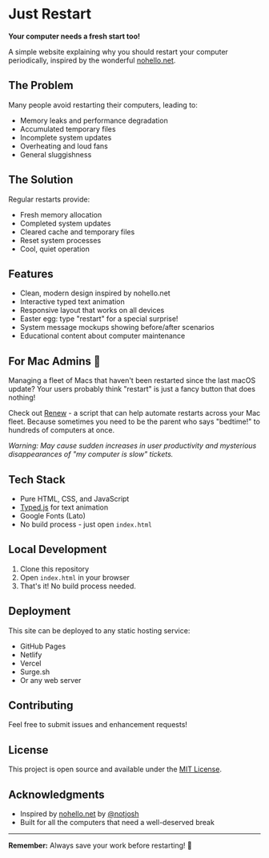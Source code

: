 # Just Restart

**Your computer needs a fresh start too!**

A simple website explaining why you should restart your computer periodically, inspired by the wonderful [nohello.net](https://nohello.net/).

## The Problem

Many people avoid restarting their computers, leading to:
- Memory leaks and performance degradation
- Accumulated temporary files
- Incomplete system updates
- Overheating and loud fans
- General sluggishness

## The Solution

Regular restarts provide:
- Fresh memory allocation
- Completed system updates
- Cleared cache and temporary files
- Reset system processes
- Cool, quiet operation

## Features

- Clean, modern design inspired by nohello.net
- Interactive typed text animation
- Responsive layout that works on all devices
- Easter egg: type "restart" for a special surprise! 
- System message mockups showing before/after scenarios
- Educational content about computer maintenance

## For Mac Admins 🍎

Managing a fleet of Macs that haven't been restarted since the last macOS update? Your users probably think "restart" is just a fancy button that does nothing! 

Check out [Renew](https://github.com/SecondSonConsulting/Renew) - a script that can help automate restarts across your Mac fleet. Because sometimes you need to be the parent who says "bedtime!" to hundreds of computers at once.

*Warning: May cause sudden increases in user productivity and mysterious disappearances of "my computer is slow" tickets.*

## Tech Stack

- Pure HTML, CSS, and JavaScript
- [Typed.js](https://github.com/mattboldt/typed.js/) for text animation
- Google Fonts (Lato)
- No build process - just open `index.html`

## Local Development

1. Clone this repository
2. Open `index.html` in your browser
3. That's it! No build process needed.

## Deployment

This site can be deployed to any static hosting service:
- GitHub Pages
- Netlify
- Vercel
- Surge.sh
- Or any web server

## Contributing

Feel free to submit issues and enhancement requests!

## License

This project is open source and available under the [MIT License](LICENSE).

## Acknowledgments

- Inspired by [nohello.net](https://nohello.net/) by [@notjosh](https://github.com/notjosh)
- Built for all the computers that need a well-deserved break

---

**Remember:** Always save your work before restarting! 💾
